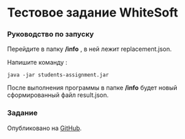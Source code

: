 # Тестовое задание WhiteSoft
### Руководство по запуску
Перейдите в папку **/info** , в ней лежит replacement.json.

Напишите команду :

```
java -jar students-assignment.jar
```
После выполнения программы в папке **/info** будет новый сформированный файл result.json.

### Задание
Опубликовано на [GitHub](https://github.com/thewhitesoft/student-2023-assignment).

